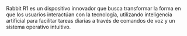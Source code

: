 Rabbit R1 es un dispositivo innovador que busca transformar la forma en que los usuarios interactúan con la tecnología, utilizando inteligencia artificial para facilitar tareas diarias a través de comandos de voz y un sistema operativo intuitivo.
